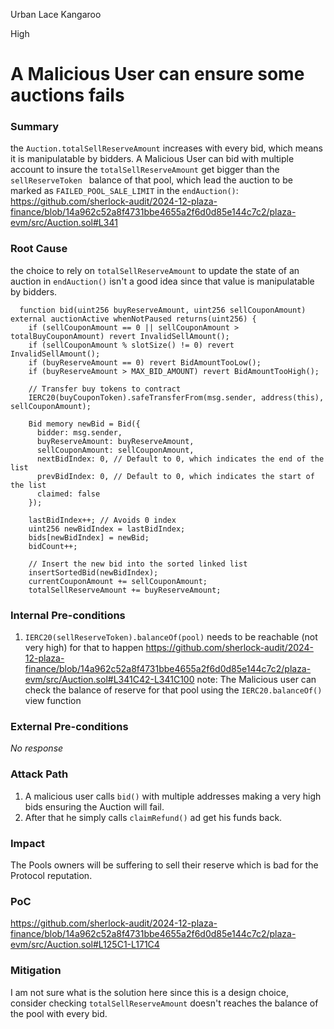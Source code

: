 Urban Lace Kangaroo

High

# A Malicious User can ensure some auctions fails

### Summary

the `Auction.totalSellReserveAmount` increases with every bid, which means it is manipulatable by bidders.
A Malicious User can bid with multiple account to insure the `totalSellReserveAmount` get bigger than the `sellReserveToken ` balance of that pool,
which lead the auction to be marked as `FAILED_POOL_SALE_LIMIT` in the `endAuction()`:
https://github.com/sherlock-audit/2024-12-plaza-finance/blob/14a962c52a8f4731bbe4655a2f6d0d85e144c7c2/plaza-evm/src/Auction.sol#L341

### Root Cause

the choice to rely on `totalSellReserveAmount` to update the state of an auction in `endAuction()` isn't a good idea since that value is manipulatable by bidders.
```solidity
  function bid(uint256 buyReserveAmount, uint256 sellCouponAmount) external auctionActive whenNotPaused returns(uint256) {
    if (sellCouponAmount == 0 || sellCouponAmount > totalBuyCouponAmount) revert InvalidSellAmount();
    if (sellCouponAmount % slotSize() != 0) revert InvalidSellAmount();
    if (buyReserveAmount == 0) revert BidAmountTooLow();
    if (buyReserveAmount > MAX_BID_AMOUNT) revert BidAmountTooHigh();

    // Transfer buy tokens to contract
    IERC20(buyCouponToken).safeTransferFrom(msg.sender, address(this), sellCouponAmount);

    Bid memory newBid = Bid({
      bidder: msg.sender,
      buyReserveAmount: buyReserveAmount,
      sellCouponAmount: sellCouponAmount,
      nextBidIndex: 0, // Default to 0, which indicates the end of the list
      prevBidIndex: 0, // Default to 0, which indicates the start of the list
      claimed: false
    });

    lastBidIndex++; // Avoids 0 index
    uint256 newBidIndex = lastBidIndex;
    bids[newBidIndex] = newBid;
    bidCount++;

    // Insert the new bid into the sorted linked list
    insertSortedBid(newBidIndex);
    currentCouponAmount += sellCouponAmount;
    totalSellReserveAmount += buyReserveAmount;

```

### Internal Pre-conditions

1. `IERC20(sellReserveToken).balanceOf(pool)` needs to be reachable (not very high) for that to happen 
https://github.com/sherlock-audit/2024-12-plaza-finance/blob/14a962c52a8f4731bbe4655a2f6d0d85e144c7c2/plaza-evm/src/Auction.sol#L341C42-L341C100
note: The Malicious user can check the balance of reserve for that pool using the `IERC20.balanceOf()` view function 

### External Pre-conditions

_No response_

### Attack Path

1. A malicious user calls `bid()` with multiple addresses making a very high bids ensuring the Auction will fail.
2. After that he simply calls `claimRefund()` ad get his funds back.

### Impact

The Pools owners will be suffering to sell their reserve which is bad for the Protocol reputation.

### PoC

https://github.com/sherlock-audit/2024-12-plaza-finance/blob/14a962c52a8f4731bbe4655a2f6d0d85e144c7c2/plaza-evm/src/Auction.sol#L125C1-L171C4

### Mitigation

I am not sure what is the solution here since this is a design choice, consider checking `totalSellReserveAmount` doesn't reaches the balance of the pool with every bid.
